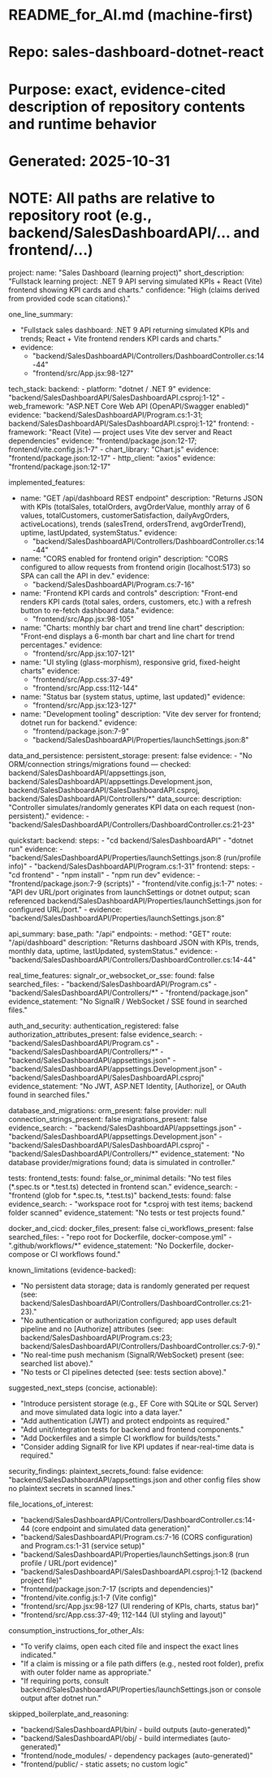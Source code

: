 # README_for_AI.md (machine-first)
# Repo: sales-dashboard-dotnet-react
# Purpose: exact, evidence-cited description of repository contents and runtime behavior
# Generated: 2025-10-31
# NOTE: All paths are relative to repository root (e.g., backend/SalesDashboardAPI/... and frontend/...)

project:
  name: "Sales Dashboard (learning project)"
  short_description: "Fullstack learning project: .NET 9 API serving simulated KPIs + React (Vite) frontend showing KPI cards and charts."
  confidence: "High (claims derived from provided code scan citations)."

one_line_summary:
  - "Fullstack sales dashboard: .NET 9 API returning simulated KPIs and trends; React + Vite frontend renders KPI cards and charts."
  - evidence:
    - "backend/SalesDashboardAPI/Controllers/DashboardController.cs:14-44"
    - "frontend/src/App.jsx:98-127"

tech_stack:
  backend:
    - platform: "dotnet / .NET 9"
      evidence: "backend/SalesDashboardAPI/SalesDashboardAPI.csproj:1-12"
    - web_framework: "ASP.NET Core Web API (OpenAPI/Swagger enabled)"
      evidence: "backend/SalesDashboardAPI/Program.cs:1-31; backend/SalesDashboardAPI/SalesDashboardAPI.csproj:1-12"
  frontend:
    - framework: "React (Vite) — project uses Vite dev server and React dependencies"
      evidence: "frontend/package.json:12-17; frontend/vite.config.js:1-7"
    - chart_library: "Chart.js"
      evidence: "frontend/package.json:12-17"
    - http_client: "axios"
      evidence: "frontend/package.json:12-17"

implemented_features:
  - name: "GET /api/dashboard REST endpoint"
    description: "Returns JSON with KPIs (totalSales, totalOrders, avgOrderValue, monthly array of 6 values, totalCustomers, customerSatisfaction, dailyAvgOrders, activeLocations), trends (salesTrend, ordersTrend, avgOrderTrend), uptime, lastUpdated, systemStatus."
    evidence:
      - "backend/SalesDashboardAPI/Controllers/DashboardController.cs:14-44"
  - name: "CORS enabled for frontend origin"
    description: "CORS configured to allow requests from frontend origin (localhost:5173) so SPA can call the API in dev."
    evidence:
      - "backend/SalesDashboardAPI/Program.cs:7-16"
  - name: "Frontend KPI cards and controls"
    description: "Front-end renders KPI cards (total sales, orders, customers, etc.) with a refresh button to re-fetch dashboard data."
    evidence:
      - "frontend/src/App.jsx:98-105"
  - name: "Charts: monthly bar chart and trend line chart"
    description: "Front-end displays a 6-month bar chart and line chart for trend percentages."
    evidence:
      - "frontend/src/App.jsx:107-121"
  - name: "UI styling (glass-morphism), responsive grid, fixed-height charts"
    evidence:
      - "frontend/src/App.css:37-49"
      - "frontend/src/App.css:112-144"
  - name: "Status bar (system status, uptime, last updated)"
    evidence:
      - "frontend/src/App.jsx:123-127"
  - name: "Development tooling"
    description: "Vite dev server for frontend; dotnet run for backend."
    evidence:
      - "frontend/package.json:7-9"
      - "backend/SalesDashboardAPI/Properties/launchSettings.json:8"

data_and_persistence:
  persistent_storage:
    present: false
    evidence:
      - "No ORM/connection strings/migrations found — checked: backend/SalesDashboardAPI/appsettings.json, backend/SalesDashboardAPI/appsettings.Development.json, backend/SalesDashboardAPI/SalesDashboardAPI.csproj, backend/SalesDashboardAPI/Controllers/*"
  data_source:
    description: "Controller simulates/randomly generates KPI data on each request (non-persistent)."
    evidence:
      - "backend/SalesDashboardAPI/Controllers/DashboardController.cs:21-23"

quickstart:
  backend:
    steps:
      - "cd backend/SalesDashboardAPI"
      - "dotnet run"
    evidence:
      - "backend/SalesDashboardAPI/Properties/launchSettings.json:8 (run/profile info)"
      - "backend/SalesDashboardAPI/Program.cs:1-31"
  frontend:
    steps:
      - "cd frontend"
      - "npm install"
      - "npm run dev"
    evidence:
      - "frontend/package.json:7-9 (scripts)"
      - "frontend/vite.config.js:1-7"
  notes:
    - "API dev URL/port originates from launchSettings or dotnet output; scan referenced backend/SalesDashboardAPI/Properties/launchSettings.json for configured URL/port."
    - evidence: "backend/SalesDashboardAPI/Properties/launchSettings.json:8"

api_summary:
  base_path: "/api"
  endpoints:
    - method: "GET"
      route: "/api/dashboard"
      description: "Returns dashboard JSON with KPIs, trends, monthly data, uptime, lastUpdated, systemStatus."
      evidence:
        - "backend/SalesDashboardAPI/Controllers/DashboardController.cs:14-44"

real_time_features:
  signalr_or_websocket_or_sse:
    found: false
    searched_files:
      - "backend/SalesDashboardAPI/Program.cs"
      - "backend/SalesDashboardAPI/Controllers/*"
      - "frontend/package.json"
    evidence_statement: "No SignalR / WebSocket / SSE found in searched files."

auth_and_security:
  authentication_registered: false
  authorization_attributes_present: false
  evidence_search:
    - "backend/SalesDashboardAPI/Program.cs"
    - "backend/SalesDashboardAPI/Controllers/*"
    - "backend/SalesDashboardAPI/appsettings.json"
    - "backend/SalesDashboardAPI/appsettings.Development.json"
    - "backend/SalesDashboardAPI/SalesDashboardAPI.csproj"
  evidence_statement: "No JWT, ASP.NET Identity, [Authorize], or OAuth found in searched files."

database_and_migrations:
  orm_present: false
  provider: null
  connection_strings_present: false
  migrations_present: false
  evidence_search:
    - "backend/SalesDashboardAPI/appsettings.json"
    - "backend/SalesDashboardAPI/appsettings.Development.json"
    - "backend/SalesDashboardAPI/SalesDashboardAPI.csproj"
    - "backend/SalesDashboardAPI/Controllers/*"
  evidence_statement: "No database provider/migrations found; data is simulated in controller."

tests:
  frontend_tests:
    found: false_or_minimal
    details: "No test files (*.spec.ts or *.test.ts) detected in frontend scan."
    evidence_search:
      - "frontend (glob for *.spec.ts, *.test.ts)"
  backend_tests:
    found: false
    evidence_search:
      - "workspace root for *.csproj with test items; backend folder scanned"
  evidence_statement: "No tests or test projects found."

docker_and_cicd:
  docker_files_present: false
  ci_workflows_present: false
  searched_files:
    - "repo root for Dockerfile, docker-compose.yml"
    - ".github/workflows/*"
  evidence_statement: "No Dockerfile, docker-compose or CI workflows found."

known_limitations (evidence-backed):
  - "No persistent data storage; data is randomly generated per request (see: backend/SalesDashboardAPI/Controllers/DashboardController.cs:21-23)."
  - "No authentication or authorization configured; app uses default pipeline and no [Authorize] attributes (see: backend/SalesDashboardAPI/Program.cs:23; backend/SalesDashboardAPI/Controllers/DashboardController.cs:7-9)."
  - "No real-time push mechanism (SignalR/WebSocket) present (see: searched list above)."
  - "No tests or CI pipelines detected (see: tests section above)."

suggested_next_steps (concise, actionable):
  - "Introduce persistent storage (e.g., EF Core with SQLite or SQL Server) and move simulated data logic into a data layer."
  - "Add authentication (JWT) and protect endpoints as required."
  - "Add unit/integration tests for backend and frontend components."
  - "Add Dockerfiles and a simple CI workflow for builds/tests."
  - "Consider adding SignalR for live KPI updates if near-real-time data is required."

security_findings:
  plaintext_secrets_found: false
  evidence: "backend/SalesDashboardAPI/appsettings.json and other config files show no plaintext secrets in scanned lines."

file_locations_of_interest:
  - "backend/SalesDashboardAPI/Controllers/DashboardController.cs:14-44 (core endpoint and simulated data generation)"
  - "backend/SalesDashboardAPI/Program.cs:7-16 (CORS configuration) and Program.cs:1-31 (service setup)"
  - "backend/SalesDashboardAPI/Properties/launchSettings.json:8 (run profile / URL/port evidence)"
  - "backend/SalesDashboardAPI/SalesDashboardAPI.csproj:1-12 (backend project file)"
  - "frontend/package.json:7-17 (scripts and dependencies)"
  - "frontend/vite.config.js:1-7 (Vite config)"
  - "frontend/src/App.jsx:98-127 (UI rendering of KPIs, charts, status bar)"
  - "frontend/src/App.css:37-49; 112-144 (UI styling and layout)"

consumption_instructions_for_other_AIs:
  - "To verify claims, open each cited file and inspect the exact lines indicated."
  - "If a claim is missing or a file path differs (e.g., nested root folder), prefix with outer folder name as appropriate."
  - "If requiring ports, consult backend/SalesDashboardAPI/Properties/launchSettings.json or console output after dotnet run."

skipped_boilerplate_and_reasoning:
  - "backend/SalesDashboardAPI/bin/ - build outputs (auto-generated)"
  - "backend/SalesDashboardAPI/obj/ - build intermediates (auto-generated)"
  - "frontend/node_modules/ - dependency packages (auto-generated)"
  - "frontend/public/ - static assets; no custom logic"
